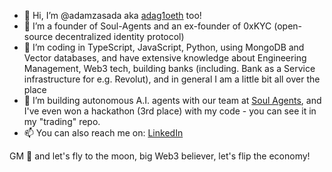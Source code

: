 - 👋 Hi, I’m @adamzasada aka [adag1oeth](https://www.x.com/adag1oeth "adag1oeth") too!
- 👀 I’m a founder of Soul-Agents and an ex-founder of 0xKYC (open-source decentralized identity protocol)
- 🌱 I’m coding in TypeScript, JavaScript, Python, using MongoDB and Vector databases, and have extensive knowledge about Engineering Management, Web3 tech, building banks (including. Bank as a Service infrastructure for e.g. Revolut), and in general I am a little bit all over the place
- 💞️ I’m building autonomous A.I. agents with our team at [Soul Agents](https://www.x.com/adag1oeth "Soul Agents"), and I've even won a hackathon (3rd place) with my code - you can see it in my "trading" repo.
- 📫 You can also reach me on: [LinkedIn](https://www.linkedin.com/in/azasada/ "LinkedIn")

GM 🤝 and let's fly to the moon, big Web3 believer, let's flip the economy!
